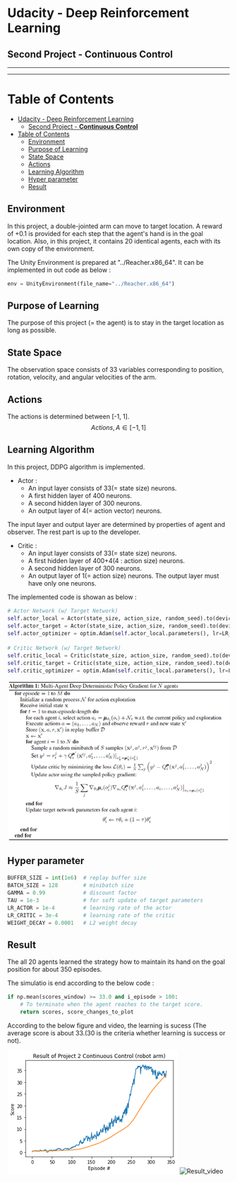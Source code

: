 # Udacity - Deep Reinforcement Learning
## Second Project - **Continuous Control**
------
------
# Table of Contents
- [Udacity - Deep Reinforcement Learning](#udacity---deep-reinforcement-learning)
  - [Second Project - **Continuous Control**](#second-project---continuous-control)
- [Table of Contents](#table-of-contents)
  - [Environment](#environment)
  - [Purpose of Learning](#purpose-of-learning)
  - [State Space](#state-space)
  - [Actions](#actions)
  - [Learning Algorithm](#learning-algorithm)
  - [Hyper parameter](#hyper-parameter)
  - [Result](#result)

## Environment
In this project,  a double-jointed arm can move to target location. A reward of +0.1 is provided for each step that the agent's hand is in the goal location.
Also, in this project, it contains 20 identical agents, each with its own copy of the environment.


The Unity Environment is prepared at "../Reacher.x86_64".
It can be implemented in out code as below :
```python
env = UnityEnvironment(file_name="../Reacher.x86_64")
```

## Purpose of Learning
The purpose of this project (= the agent) is to stay in the target location as long as possible.

## State Space
The observation space consists of 33 variables corresponding to position, rotation, velocity, and angular velocities of the arm.


## Actions
The actions is determined between [-1, 1].
$$
Actions, A \in [-1, 1]
$$

## Learning Algorithm
In this project, DDPG algorithm is implemented.

- Actor :
  - An input layer consists of 33(= state size) neurons.
  - A first hidden layer of 400 neurons.
  - A second hidden layer of 300 neurons.
  - An output layer of 4(= action vector) neurons.

The input layer and output layer are determined by properties of agent and observer. The rest part is up to the developer.

- Critic :
  - An input layer consists of 33(= state size) neurons.
  - A first hidden layer of 400+4(4 : action size) neurons.
  - A second hidden layer of 300 neurons.
  - An output layer of 1(= action size) neurons.
The output layer must have only one neurons.

The implemented code is showan as below :
```python
# Actor Network (w/ Target Network)
self.actor_local = Actor(state_size, action_size, random_seed).to(device)
self.actor_target = Actor(state_size, action_size, random_seed).to(device)
self.actor_optimizer = optim.Adam(self.actor_local.parameters(), lr=LR_ACTOR)

# Critic Network (w/ Target Network)
self.critic_local = Critic(state_size, action_size, random_seed).to(device)
self.critic_target = Critic(state_size, action_size, random_seed).to(device)
self.critic_optimizer = optim.Adam(self.critic_local.parameters(), lr=LR_CRITIC, weight_decay=WEIGHT_DECAY)
```
![DDPG](./DDPG.png)

## Hyper parameter
```python
BUFFER_SIZE = int(1e6)  # replay buffer size
BATCH_SIZE = 128        # minibatch size
GAMMA = 0.99            # discount factor
TAU = 1e-3              # for soft update of target parameters
LR_ACTOR = 1e-4         # learning rate of the actor 
LR_CRITIC = 3e-4        # learning rate of the critic
WEIGHT_DECAY = 0.0001   # L2 weight decay
```

## Result 
The all 20 agents learned the strategy how to maintain its hand on the goal position for about 350 episodes.

The simulatio is end according to the below code :
```python
if np.mean(scores_window) >= 33.0 and i_episode > 100:
    # To terminate when the agent reaches to the target score.
    return scores, score_changes_to_plot
```
According to the below figure and video, the learning is sucess (The average score is about 33.(30 is the criteria whether learning is success or not).

![Result](../output.png)
![Result_video](../final_phase.gif)
